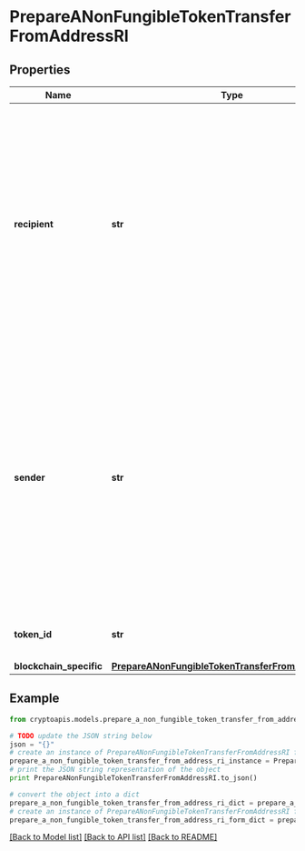 # PrepareANonFungibleTokenTransferFromAddressRI


## Properties
Name | Type | Description | Notes
------------ | ------------- | ------------- | -------------
**recipient** | **str** | Represents the address which sends this transaction. In UTXO-based protocols like Bitcoin there could be several senders while in account-based protocols like Ethereum there is always only one sender. | 
**sender** | **str** | The address which receives this transaction. In UTXO-based protocols like Bitcoin there could be several senders while in account-based protocols like Ethereum there is always only one recipient. | 
**token_id** | **str** | Represents the unique token identifier. | 
**blockchain_specific** | [**PrepareANonFungibleTokenTransferFromAddressRIBS**](PrepareANonFungibleTokenTransferFromAddressRIBS.md) |  | 

## Example

```python
from cryptoapis.models.prepare_a_non_fungible_token_transfer_from_address_ri import PrepareANonFungibleTokenTransferFromAddressRI

# TODO update the JSON string below
json = "{}"
# create an instance of PrepareANonFungibleTokenTransferFromAddressRI from a JSON string
prepare_a_non_fungible_token_transfer_from_address_ri_instance = PrepareANonFungibleTokenTransferFromAddressRI.from_json(json)
# print the JSON string representation of the object
print PrepareANonFungibleTokenTransferFromAddressRI.to_json()

# convert the object into a dict
prepare_a_non_fungible_token_transfer_from_address_ri_dict = prepare_a_non_fungible_token_transfer_from_address_ri_instance.to_dict()
# create an instance of PrepareANonFungibleTokenTransferFromAddressRI from a dict
prepare_a_non_fungible_token_transfer_from_address_ri_form_dict = prepare_a_non_fungible_token_transfer_from_address_ri.from_dict(prepare_a_non_fungible_token_transfer_from_address_ri_dict)
```
[[Back to Model list]](../README.md#documentation-for-models) [[Back to API list]](../README.md#documentation-for-api-endpoints) [[Back to README]](../README.md)



